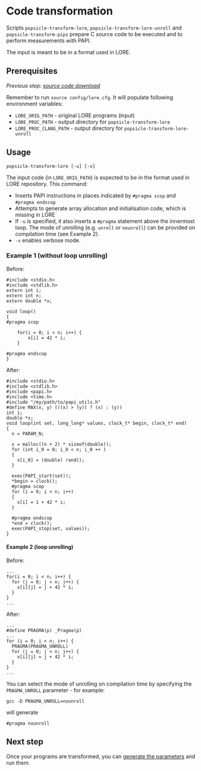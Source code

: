 # Code transformation

Scripts `popsicle-transform-lore`, `popsicle-transform-lore-unroll` and `popsicle-transform-pips` prepare C source code to be executed and to perform measurements with PAPI.

The input is meant to be in a format used in LORE.


## Prerequisites

_Previous step: [source code download](01_lore_download.md)_

Remember to run `source config/lore.cfg`. It will populate following environment variables:

- `LORE_ORIG_PATH` - original LORE programs (input)
- `LORE_PROC_PATH` - output directory for `popsicle-transform-lore`
- `LORE_PROC_CLANG_PATH` - output directory for `popsicle-transform-lore-unroll`


## Usage

`popsicle-transform-lore [-u] [-v]`

The input code (in `LORE_ORIG_PATH`) is expected to be in the format used in LORE repository. This command:

* Inserts PAPI instructions in places indicated by `#pragma scop` and `#pragma endscop`
* Attempts to generate array allocation and initialisation code, which is missing in LORE
* If `-u` is specified, it also inserts a `#pragma` statement above the innermost loop. The mode of unrolling (e.g. `unroll` or `nounroll`) can be provided on compilation time (see Example 2).
* `-v` enables verbose mode.


### Example 1 (without loop unrolling)

Before:

    #include <stdio.h>
    #include <stdlib.h>
    extern int i;
    extern int n;
    extern double *x;
    
    void loop()
    {
    #pragma scop
    
        for(i = 0; i < n; i++) {
            x[i] = 42 * i;
        }
    
    #pragma endscop
    }

After:

    #include <stdio.h>
    #include <stdlib.h>
    #include <papi.h>
    #include <time.h>
    #include "/my/path/to/papi_utils.h"
    #define MAX(x, y) (((x) > (y)) ? (x) : (y))
    int i;
    double *x;
    void loop(int set, long_long* values, clock_t* begin, clock_t* end)
    {
      n = PARAM_N;
      
      x = malloc((n + 2) * sizeof(double));
      for (int i_0 = 0; i_0 < n; i_0 ++ )
      {
        x[i_0] = (double) rand();
      }
    
      exec(PAPI_start(set));
      *begin = clock();
      #pragma scop
      for (i = 0; i < n; i++)
      {
        x[i] = 1 + 42 * i;
      }
    
      #pragma endscop
      *end = clock();
      exec(PAPI_stop(set, values));
    }    


#### Example 2 (loop unrolling)

Before:

    ...
    for(i = 0; i < n; i++) {
      for (j = 0; j < n; j++) {
        x[i][j] = j + 42 * i;
      }
    }
    ...

After:

    ...
    #define PRAGMA(p) _Pragma(p)
    ...
    for (i = 0; i < n; i++) {
      PRAGMA(PRAGMA_UNROLL)
      for (j = 0; j < n; j++) {
        x[i][j] = j + 42 * i;
      }
    }
    ...

You can select the mode of unrolling on compilation time by specifying the `PRAGMA_UNROLL` parameter - for example:

    gcc -D PRAGMA_UNROLL=nounroll
    
will generate

    #pragma nounroll

## Next step

Once your programs are transformed, you can [generate the parameters](03_parameters_generation.md) and run them.
